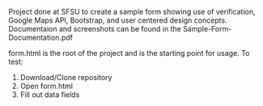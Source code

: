 Project done at SFSU to create a sample form showing use of verification, Google Maps API, Bootstrap, and user centered design concepts.
Documentaion and screenshots can be found in the Sample-Form-Documentation.pdf

form.html is the root of the project and is the starting point for usage.
To test:
  1) Download/Clone repository
  2) Open form.html
  3) Fill out data fields
